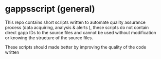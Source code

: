 # gappsscript (general)
This repo contains short scripts written to automate quality assurance process (data acquiring, analysis &amp; alerts ), these scripts do not contain direct gapp IDs to the source files and cannot be used without modification or knowing the structure of the source files.

These scripts should made better by improving the quality of the code written
